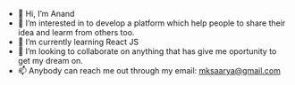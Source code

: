 - 👋 Hi, I’m Anand
- 👀 I’m interested in to develop a platform which help people to share their idea and learm from others too.
- 🌱 I’m currently learning React JS
- 💞️ I’m looking to collaborate on anything that has give me oportunity to get my dream on.
- 📫 Anybody can reach me out through my email: mksaarya@gmail.com

<!---
anand-man/anand-man is a ✨ special ✨ repository because its `README.md` (this file) appears on your GitHub profile.
You can click the Preview link to take a look at your changes.
--->
